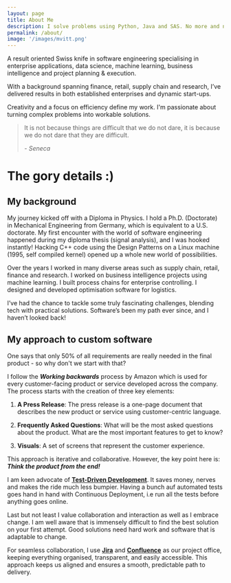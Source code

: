 ```yaml
---
layout: page
title: About Me
description: I solve problems using Python, Java and SAS. No more and no less.
permalink: /about/
image: '/images/mvitt.png'
---
```

A result oriented Swiss knife in software engineering specialising in enterprise applications, data science, machine learning, business intelligence and project planning & execution.  

With a background spanning finance, retail, supply chain and research, I’ve delivered results in both established enterprises and dynamic start-ups.  
  
Creativity and a focus on efficiency define my work. I'm passionate about turning complex problems into workable solutions.

> It is not because things are difficult that we do not dare, it is because we do not dare that they are difficult. 
> 
> <cite>- Seneca</cite>

# The gory details :)

## My background

My journey kicked off with a Diploma in Physics. I hold a Ph.D. (Doctorate) in Mechanical Engineering from Germany, which is equivalent to a U.S. doctorate. My first encounter with the world of software engineering happened during my diploma thesis (signal analysis), and I was hooked instantly! Hacking C++ code using the Design Patterns on a Linux machine (1995, self compiled kernel) opened up a whole new world of possibilities.

Over the years I worked in many diverse areas such as supply chain, retail, finance and research. I worked on business intelligence projects using machine learning. I built process chains for enterprise controlling. I designed and developed optimisation software for logistics. 

I’ve had the chance to tackle some truly fascinating challenges, blending tech with practical solutions. Software’s been my path ever since, and I haven’t looked back!

## My approach to custom software

One says that only 50% of all requirements are really needed in the final product -  so why don't we start with that?

I follow the ***Working backwards*** process by Amazon which is used for every customer-facing product or service developed across the company.  The process starts with the creation of three key elements:

1. **A Press Release**: The press release is a one-page document that describes the new product or service using customer-centric language. 

2. **Frequently Asked Questions**: What will be the most asked questions about the product. What are the most important features to get to know?
    
3. **Visuals**: A set of screens that represent the customer experience. 

This approach is iterative and collaborative. However, the key point here is: _**Think the product from the end!**_

I am keen advocate of **[Test-Driven Development](https://en.wikipedia.org/wiki/Test-driven_development)**. It saves money, nerves and makes the ride much less bumpier. Having a bunch auf automated tests goes hand in hand with Continuous Deployment, i.e run all the tests before anything goes online.

Last but not least I value collaboration and interaction as well as I embrace change. I am well aware that is immensely difficult to find the best solution on your first attempt. Good solutions need hard work and software that is adaptable to change.

For seamless collaboration, I use **[Jira](https://jira.atlassian.com)** and **[Confluence](https://confluence.atlassian.com)** as our project office, keeping everything organised, transparent, and easily accessible. This approach keeps us aligned and ensures a smooth, predictable path to delivery.




<!--In the realm of mobile development, I thrive on turning ideas into functional and aesthetically pleasing applications. From concept to deployment, I am dedicated to delivering mobile solutions that seamlessly integrate with users' lives.

<div class="gallery-box">
  <div class="gallery">
    <img src="/images/01-2.jpg" loading="lazy" alt="Author">
    <img src="/images/01-3.jpg" loading="lazy" alt="Author">
  </div>
  <em>Photo by <a href="https://www.pexels.com/@david-garrison-1128051/" target="_blank">David Garrison</a> on <a href="https://www.pexels.com/" target="_blank">Pexels</a></em>
</div>

I believe in the power of technology to enrich lives. Whether it's through creating captivating mobile apps or designing user-centric interfaces, I aim to make a positive impact on how people engage with the digital world.

## Let's Create Together

Whether you're looking to enhance the user experience of your digital platform or bring a groundbreaking mobile app to life, I'm here to collaborate and innovate. Let's embark on a journey to transform ideas into exceptional digital experiences.

Feel free to reach out, and let's turn your vision into a digital reality!
-->